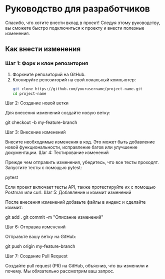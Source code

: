 # Руководство для разработчиков

Спасибо, что хотите внести вклад в проект! Следуя этому руководству, вы сможете быстро подключиться к проекту и внести полезные изменения.

## Как внести изменения

### Шаг 1: Форк и клон репозитория
1. Форкните репозиторий на GitHub.
2. Клонируйте репозиторий на свой локальный компьютер:
   ```bash
   git clone https://github.com/yourusername/project-name.git
   cd project-name

Шаг 2: Создание новой ветки

Для внесения изменений создайте новую ветку:

git checkout -b my-feature-branch

Шаг 3: Внесение изменений

Внесите необходимые изменения в код. Это может быть добавление новой функциональности, исправление багов или улучшение документации.
Шаг 4: Тестирование изменений

Прежде чем отправить изменения, убедитесь, что все тесты проходят. Запустите тесты с помощью pytest:

pytest

Если проект включает тесты API, также протестируйте их с помощью Postman или curl.
Шаг 5: Добавление и коммит изменений

После внесения изменений добавьте файлы в индекс и сделайте коммит:

git add .
git commit -m "Описание изменений"

Шаг 6: Отправка изменений

Отправьте вашу ветку на GitHub:

git push origin my-feature-branch

Шаг 7: Создание Pull Request

Создайте pull request (PR) на GitHub, объяснив, что вы изменили и почему. Мы обязательно рассмотрим ваш запрос.